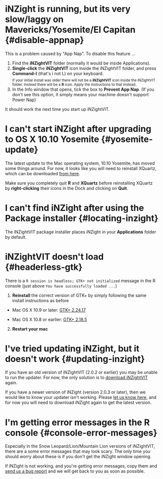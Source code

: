 # iNZight is running, but its very slow/laggy on Mavericks/Yosemite/El Capitan {#disable-appnap}

This is a problem caused by "App Nap". To disable this feature ... 
1. Find the __iNZightVIT__ folder (normally it would be inside Applications).
2. __Single-click__ the __iNZightVIT__ icon inside the iNZightVIT folder, and press __Command-I__ (that's i not L) on your keyboard. <br>
<sub> If your initial install was older there will not be a __iNZightVIT__ icon inside the iNZightVIT folder. Instead there will be a __R__ icon. Apply the instructions to that instead. <br>
3. In the Info window that opens, tick the box to __Prevent App Nap__. (If you don't see this option, it simply means your machine doesn't support Power Nap)

It should work the next time you start up iNZightVIT.

# I can't start iNZight after upgrading to OS X 10.10 Yosemite {#yosemite-update}

The latest update to the Mac operating system, 10.10 Yosemite, has moved some things around. For now, it looks like you will need to reinstall XQuartz, which can be downloaded [from here](http://xquartz.macosforge.org/downloads/SL/XQuartz-2.7.7.dmg).

Make sure you completely quit __R__ and __XQuartz__ before reinstalling XQuartz by __right-clicking__ their icons in the Dock and clicking on __Quit__.


# I can't find iNZight after using the Package installer {#locating-inzight}

The iNZightVIT package installer places iNZight in your __Applications__ folder by default.


# iNZightVIT doesn't load {#headerless-gtk}

There is a `R session is headless; GTK+ not initialized` message in the R console (just above `You have successfully loaded ...`)

1. __Reinstall__ the correct version of GTK+ by simply following the same install instructions as before

 - Mac OS X 10.9 or later:
   [GTK+ 2.24.17](http://r.research.att.com/libs/GTK_2.24.17-X11.pkg)

 - Mac OS X 10.8 or earlier:
   [GTK+ 2.18.5](http://r.research.att.com/libs/GTK_2.18.5-X11.pkg)

2. __Restart your mac__



# I've tried updating iNZight, but it doesn't work {#updating-inzight}

If you have an old version of iNZightVIT (2.0.2 or earlier) you may be unable to run the updater. For now, the only solution is to [download iNZightVIT](/getinzight.php?os=Mac) again.

If you have a newer version of iNZight (version 2.0.3 or later), then we would like to know your updater isn't working. Please [let us know here](/support/contact/), and for now you will need to download iNZight again to get the latest version.



# I'm getting error messages in the R console {#console-error-messages}

Especially in the Snow Leopard/Lion/Mountain Lion versions of iNZightVIT, there are a some error messages that may look scary. The only time you should worry about these is if you don't get the iNZight window opening.

If iNZight is not working, and you're getting error messages, copy them and [send us a bug report](/support/contact/) and we will get back to you as soon as possible.

